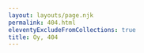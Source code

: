 ```yaml
---
layout: layouts/page.njk
permalink: 404.html
eleventyExcludeFromCollections: true
title: Oy, 404
---
```

